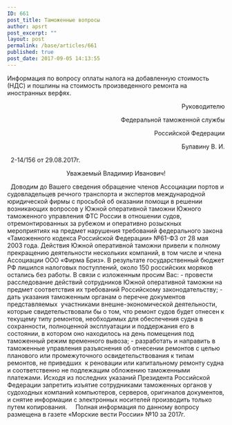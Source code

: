 ```yaml
---
ID: 661
post_title: Таможенные вопросы
author: apsrt
post_excerpt: ""
layout: post
permalink: /base/articles/661
published: true
post_date: 2017-09-05 14:13:55
---
```

Информация по вопросу оплаты налога на добавленную стоимость (НДС) и пошлины на стоимость произведенного ремонта на иностранных верфях.
&nbsp;
<p style="text-align: right;">Руководителю</p>
<p style="text-align: right;">Федеральной таможенной службы</p>
<p style="text-align: right;">Российской Федерации</p>
<p style="text-align: right;">Булавину В. И.</p>
&nbsp;
2-14/156 от 29.08.2017г.
&nbsp;
<p style="text-align: center;">Уважаемый Владимир Иванович!</p>
&nbsp;
Доводим до Вашего сведения обращение членов Ассоциации портов и судовладельцев речного транспорта и экспертов международной юридической фирмы с просьбой об оказании помощи в решении возникающих вопросов у Южной оперативной таможни Южного таможенного управления ФТС России в отношении судов, отремонтированных за рубежом и оперативно розыскных мероприятиях на предмет нарушения требований федерального закона «Таможенного кодекса Российской Федерации» №61-ФЗ от 28 мая 2003 года.
Действия Южной оперативной таможни привели к полному прекращению деятельности нескольких компаний, в том числе и члена Ассоциации ООО «Фирма Бриз». В результате государственный бюджет РФ лишился налоговых поступлений, около 150 российских моряков остались без работы.
В связи с изложенным просим Вас:
- провести расследование действий сотрудников Южной оперативной таможни на предмет соответствия их требований Российскому законодательству;
- дать указания таможенным органам о перечне документов представляемых  участниками внешне-экономической деятельности, которые свидетельствовали бы о том, что ремонт судов будет отнесен к текущему типу ремонтов, необходимых для обеспечения судна в сохранности, полноценной эксплуатации и поддержания его в состоянии, в котором оно находилось на день помещения под таможенный режим временного вывоза;
- разработать и направить в таможенные управления разъяснения об отнесении ремонтов с целью планового или промежуточного освидетельствования к типам ремонтов, не приведших  к реновации или капитальному ремонту судна и соответственно не подлежащим обложению таможенными платежами.
Исходя из последних указаний Президента Российской Федерации запретить изъятие сотрудниками таможенных органов у судоходных компаний компьютеров, серверов, оригиналов документов, и снятие информации с электронных носителей производить только путем копирования.
&nbsp;
&nbsp;
Полная информация по данному вопросу размещена в газете «Морские вести России» №10 за 2017г.